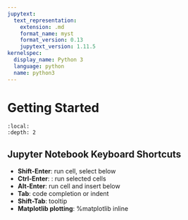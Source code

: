```yaml
---
jupytext:
  text_representation:
    extension: .md
    format_name: myst
    format_version: 0.13
    jupytext_version: 1.11.5
kernelspec:
  display_name: Python 3
  language: python
  name: python3
---
```


# Getting Started

```{contents}
:local:
:depth: 2
```

## Jupyter Notebook Keyboard Shortcuts

- **Shift-Enter**: run cell, select below
- **Ctrl-Enter**: : run selected cells
- **Alt-Enter**: run cell and insert below
- **Tab**: code completion or indent
- **Shift-Tab**: tooltip
- **Matplotlib plotting**: %matplotlib inline
